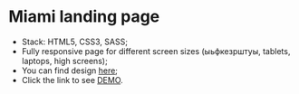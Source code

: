 # Miami landing page

- Stack: HTML5, CSS3, SASS;
- Fully responsive page for different screen sizes (ыьфкезрштуы, tablets, laptops, high screens);
- You can find design [here](https://www.figma.com/file/nHz8bflIwJaWP3P99vKTH5/miami_home_new?node-id=16033%3A3);
- Click the link to see [DEMO](https://ivangrekov.github.io/lending_miami/).
